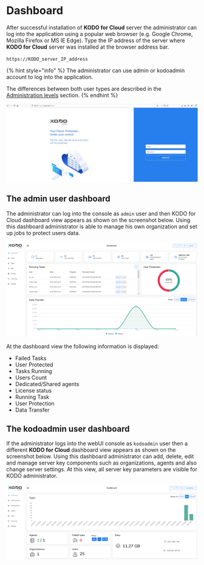 # Dashboard

After successful installation of **KODO for Cloud** server the administrator can log into the application using a popular web browser \(e.g. Google Chrome, Mozilla Firefox or MS IE Edge\). Type the IP address of the server where **KODO for Cloud** server was installed at the browser address bar. 

`https://KODO_server_IP_address`

{% hint style="info" %}
The administrator can use admin or kodoadmin account to log into the application. 

The differences between both user types are described in the [Administration levels](../deployment/users.md) section. 
{% endhint %}

![](../.gitbook/assets/kodo-administrator-dashboard%20%281%29.jpg)

## The admin user dashboard

The administrator can log into the console as `admin` user and then KODO for Cloud dashboard view appears as shown on the screenshot below. Using this dashboard administrator is able to manage his own organization and set up jobs to protect users data.

![](../.gitbook/assets/kodo-administrator-dashboard02%20%281%29.jpg)

At the dashboard view the following information is displayed:

* Failed Tasks
* User Protected
* Tasks Running
* Users Count
* Dedicated/Shared agents
* License status 
* Running Task
* User Protection
* Data Transfer

## The kodoadmin user dashboard

If the administrator logs into the  webUI console as `kodoadmin` user then a different **KODO for Cloud** dashboard view appears as shown on the screenshot below.  Using this dashboard  administrator can add, delete, edit and manage server key components such as organizations, agents and also change server settings. At this view, all server key parameters are visible for KODO administrator. 

![](../.gitbook/assets/kodo-cloud-administrator-dashboard03.jpg)

